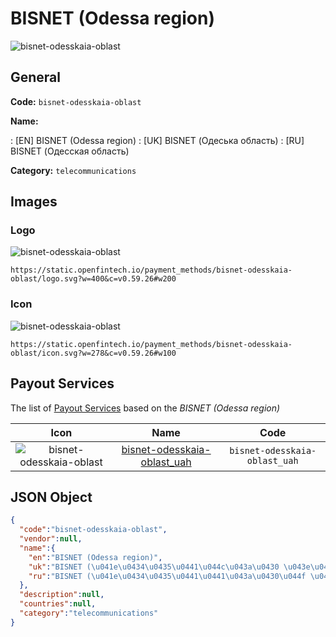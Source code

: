 
# BISNET (Odessa region) 
![bisnet-odesskaia-oblast](https://static.openfintech.io/payment_methods/bisnet-odesskaia-oblast/logo.svg?w=400&c=v0.59.26#w200)  

## General 
**Code:** `bisnet-odesskaia-oblast` 
 
**Name:** 
 
:	[EN] BISNET (Odessa region) 
:	[UK] BISNET (Одеська область) 
:	[RU] BISNET (Одесская область) 
 
**Category:** `telecommunications` 
 

## Images 

### Logo 
![bisnet-odesskaia-oblast](https://static.openfintech.io/payment_methods/bisnet-odesskaia-oblast/logo.svg?w=400&c=v0.59.26#w200)  

```
https://static.openfintech.io/payment_methods/bisnet-odesskaia-oblast/logo.svg?w=400&c=v0.59.26#w200
```  

### Icon 
![bisnet-odesskaia-oblast](https://static.openfintech.io/payment_methods/bisnet-odesskaia-oblast/icon.svg?w=278&c=v0.59.26#w100)  

```
https://static.openfintech.io/payment_methods/bisnet-odesskaia-oblast/icon.svg?w=278&c=v0.59.26#w100
```  

## Payout Services 
 
The list of [Payout Services](/payout-services/) based on the _BISNET (Odessa region)_ 

|Icon|Name|Code| 
|:---:|:---:|:---:| 
|![bisnet-odesskaia-oblast](https://static.openfintech.io/payout_methods/bisnet-odesskaia-oblast/icon.svg?w=278&c=v0.59.26#w40) |[bisnet-odesskaia-oblast_uah](/payout-services/bisnet-odesskaia-oblast_uah/)|`bisnet-odesskaia-oblast_uah`| 
 

## JSON Object 

```json
{
  "code":"bisnet-odesskaia-oblast",
  "vendor":null,
  "name":{
    "en":"BISNET (Odessa region)",
    "uk":"BISNET (\u041e\u0434\u0435\u0441\u044c\u043a\u0430 \u043e\u0431\u043b\u0430\u0441\u0442\u044c)",
    "ru":"BISNET (\u041e\u0434\u0435\u0441\u0441\u043a\u0430\u044f \u043e\u0431\u043b\u0430\u0441\u0442\u044c)"
  },
  "description":null,
  "countries":null,
  "category":"telecommunications"
}
```  
